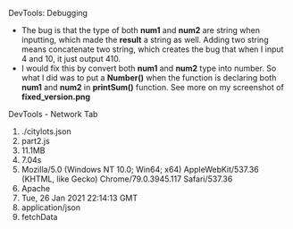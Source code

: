 DevTools: Debugging
* The bug is that the type of both **num1** and **num2** are string when inputting, which made the **result** a string as well. Adding two string means concatenate two string, which creates the bug that when I input 4 and 10, it just output 410.
* I would fix this by convert both **num1** and **num2** type into number. So what I did was to put a **Number()** when the function is declaring both **num1** and **num2** in **printSum()** function. See more on my screenshot of **fixed_version.png**

DevTools - Network Tab
1. ./citylots.json
2. part2.js
3. 11.1MB
4. 7.04s
5. Mozilla/5.0 (Windows NT 10.0; Win64; x64) AppleWebKit/537.36 (KHTML, like Gecko) Chrome/79.0.3945.117 Safari/537.36
6. Apache
7. Tue, 26 Jan 2021 22:14:13 GMT
8. application/json
9. fetchData